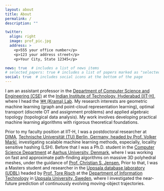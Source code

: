 ```yaml
---
layout: about
title: About
permalink: /
description: ""

twitter:
  align: right
  image: prof_pic.jpg
  address: >
    <p>555 your office number</p>
    <p>123 your address street</p>
    <p>Your City, State 12345</p>

news: true  # includes a list of news items
# selected_papers: true # includes a list of papers marked as "selected={true}"
social: true  # includes social icons at the bottom of the page
---
```


<p class="content">
I am an assistant professor in the <a href="https://cse.iith.ac.in/" target="blank">Department of Computer Science and Engineering (CSE)</a> at the <a href="https://iith.ac.in/" target="blank">Indian Institute of Technology, Hyderabad (IIT-H)</a>, where I head the <a href="https://krama.cse.iith.ac.in" target="blank"> क्रम (Krama) Lab</a>. My research interests are geometric machine learning (graph and point-cloud representation learning), optimal transport (discrete OT and assignment problems) and applied algebraic topology (topological data analysis). My work involves developing practical machine learning algorithms with rigorous theoretical foundations. 
</p>
<p class="content">
Prior to my faculty position at IIT-H, I was a postdoctoral researcher at <a href="https://www.dima.tu-berlin.de/menue/database_systems_and_information_management_group/?no_cache=1" target="blank">DIMA</a>, <a href="https://www.tu.berlin/en/" target="blank">Technische Universität (TU) Berlin, Germany, headed by <a href="https://www.bimos.tu-berlin.de/menue/bimos_people/members/professors/volker_markl/" target="blank">Prof. Volker Markl</a>, investigating scalable machine learning methods, especially, locality sensitive hashing (LSH). Before that I was a Ph.D. student in the <a href="https://cs.au.dk/" target="blank">Computer Science Department</a> at <a href="https://international.au.dk/" target="blank">Aarhus University, Denmark</a>, where I was working on fast and approximate path-finding algorithms on massive 3D polyhedral meshes, under the guidance of <a href="https://vbn.aau.dk/en/persons/christian-s-jensen" target="blank">Prof. Christian S. Jensen.</a> Prior to that, I was a Masters student and researcher in the <a href="https://www.it.uu.se/research/group/udbl/" target="blank">Uppsala database laboratory (UDBL)</a> headed by <a href="https://user.it.uu.se/~torer/" target="blank">Prof. Tore Risch</a> at the <a href="https://www.it.uu.se/?lang=en" target="blank">Department of Information Technology</a>  in <a href="https://www.uu.se/en" target="blank">Uppsala University, Sweden</a>, where I investigated the near-future prediction of continuously evolving moving-object trajectories.

<!-- <p class="content">
Further information about how to join us at the <a href="https://krama.cse.iith.ac.in/" target="blank">क्रम (Krama) Lab</a> can be found <a href="https://krama.cse.iith.ac.in/join/" target="blank">here</a>.
</p> -->
